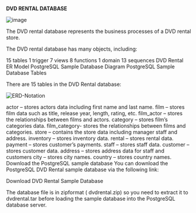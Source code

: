 **DVD RENTAL DATABASE**

![image](https://github.com/Sathiadak/Project/assets/141050291/8449a6d1-def8-4425-839f-c508a0a40136)

The DVD rental database represents the business processes of a DVD rental store. 

The DVD rental database has many objects, including:

15 tables
1 trigger
7 views
8 functions
1 domain
13 sequences
DVD Rental ER Model
PostgreSQL Sample Database Diagram
PostgreSQL Sample Database Tables

There are 15 tables in the DVD Rental database:

![ERD-Notation](https://github.com/Sathiadak/Project/assets/141050291/6763fcff-00c5-491a-93b3-049215e1c507)

actor – stores actors data including first name and last name.
film – stores film data such as title, release year, length, rating, etc.
film_actor – stores the relationships between films and actors.
category – stores film’s categories data.
film_category- stores the relationships between films and categories.
store – contains the store data including manager staff and address.
inventory – stores inventory data.
rental – stores rental data.
payment – stores customer’s payments.
staff – stores staff data.
customer – stores customer data.
address – stores address data for staff and customers
city – stores city names.
country – stores country names.
Download the PostgreSQL sample database
You can download the PostgreSQL DVD Rental sample database via the following link:

Download DVD Rental Sample Database

The database file is in zipformat ( dvdrental.zip) so you need to extract it to  dvdrental.tar before loading the sample database into the PostgreSQL database server.
